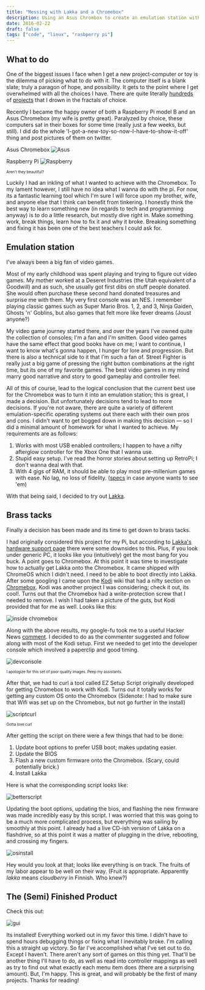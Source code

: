 ```yaml
---
title: "Messing with Lakka and a Chromebox"
description: Using an Asus Chrombox to create an emulation station with Lakka Linux
date: 2016-02-22
draft: false
tags: ["code", "linux", "rasbperry pi"]
---
```


## What to do

One of the biggest issues I face when I get a new project-computer or toy is the dilemma of picking what to do with it. The computer itself is a blank slate; truly a paragon of hope, and possibility. It gets to the point where I get overwhelmed with all the choices I have. There are quite literally [hundreds][piprojects] of [projects][lmgtfy] that I drown in the fractals of choice.

Recently I became the happy owner of both a Raspberry Pi model B and an Asus Chromebox (my wife is pretty great). Paralyzed by choice, these computers sat in their boxes for some time (really just a few weeks, but still). I did do the whole 'I-got-a-new-toy-so-now-I-have-to-show-it-off' thing and post pictures of them on twitter.

Asus Chromebox
![Asus][chromebox]

Raspberry Pi
![Raspberry][pi]

<sub><sup>Aren't they beautiful?</sup></sub>

Luckily I had an inkling of what I wanted to achieve with the Chromebox. To my lament however, I still have no idea what I wanna do with the pi. For now, its a fantastic learning tool which I'm sure I will force upon my brother, wife, and anyone else that I think can benefit from tinkering. I honestly think the best way to learn something new (in regards to tech and programming anyway) is to do a little research, but mostly dive right in. Make something work, break things, learn how to fix it and why it broke. Breaking something and fixing it has been one of the best teachers I could ask for.

## Emulation station

I've always been a big fan of video games.

Most of my early childhood was spent playing and trying to figure out video games. My mother worked at a Deseret Industries (the Utah equivalent of a Goodwill) and as such, she usually got first dibs on stuff people donated. She would often purchase these second hand donated treasures and surprise me with them. My very first console was an NES. I remember playing classic games such as Super Mario Bros. 1, 2, and 3, Ninja Gaiden, Ghosts 'n' Goblins, but also games that felt more like fever dreams (Joust anyone?)

My video game journey started there, and over the years I've owned quite the collection of consoles; I'm a fan and I'm smitten. Good video games have the same effect that good books have on me; I want to continue, I want to know what's gonna happen, I hunger for lore and progression. But there is also a technical side to it that I'm such a fan of. Street Fighter is really just a big game of pressing the right button combinations at the right time, but its one of my favorite games. The best video games in my mind marry good narrative and story to good gameplay and controller feel.

All of this of course, lead to the logical conclusion that the current best use for the Chromebox was to turn it into an emulation station; this is great, I made a decision. But unfortunately decisions tend to lead to more decisions. If you're not aware, there are quite a variety of different emulation-specific operating systems out there each with their own pros and cons. I didn't want to get bogged down in making this decision — so I did a minimal amount of homework for what I wanted to achieve. My requirements are as follows:

1. Works with most USB enabled controllers; I happen to have a nifty afterglow controller for the Xbox One that I wanna use.
2. Stupid easy setup. I've read the horror stories about setting up RetroPi; I don't wanna deal with that.
3. With 4 gigs of RAM, it should be able to play most pre-millenium games with ease. No lag, no loss of fidelity. ([specs][chromespecs] in case anyone wants to see 'em)

With that being said, I decided to try out [Lakka][lakkaos].

## Brass tacks

Finally a decision has been made and its time to get down to brass tacks.

I had originally considered this project for my Pi, but according to [Lakka's hardware support page][hardware] there were some downsides to this. Plus, if you look under generic PC, it looks like you (intuitively) get the most bang for you buck. A point goes to Chromebox. At this point it was time to investigate how to actually get Lakka onto the Chromebox. It came shipped with ChromeOS which I didn't need. I need to be able to boot directly into Lakka. After some googling I came upon the [Kodi][kodios] wiki that had a nifty section on [Chromebox][kodichrome]. Kodi was another project I was considering; check it out, its cool!. Turns out that the Chromebox had a write-protection screw that I needed to remove. I wish I had taken a picture of the guts, but Kodi provided that for me as well. Looks like this:

![inside chromebox][chromeguts]

Along with the above results, my google-fu took me to a useful Hacker News [comment][hackernews]. I decided to do as the commenter suggested and follow along with most of the Kodi setup. First we needed to get into the developer console which involved a paperclip and good timing.

![devconsole][chromeosdevconsole]

<sub><sup>I apologize for this set of poor quality images. Peep my assistants.</sup></sub>

After that, we had to curl a tool called EZ Setup Script originally developed for getting Chromebox to work with Kodi. Turns out it totally works for getting any custom OS onto the Chromebox (Sidenote: I had to make sure that Wifi was set up on the Chromebox, but not go further in the install)


![scriptcurl][EZscriptcurl]

<sub><sup>Gotta love curl</sup></sub>

After getting the script on there were a few things that had to be done:

1. Update boot options to prefer USB boot; makes updating easier.
2. Update the BIOS
3. Flash a new custom firmware onto the Chromebox. (Scary, could potentially brick.)
4. Install Lakka

Here is what the corresponding script looks like:

![betterscript][kodiscript]

Updating the boot options, updating the bios, and flashing the new firmware was made incredibly easy by this script. I was worried that this was going to be a much more complicated process, but everything was sailing by smoothly at this point. I already had a live CD-ish version of Lakka on a flashdrive, so at this point it was a matter of plugging in the drive, rebooting, and crossing my fingers.

![osinstall][lakkainstall]

Hey would you look at that; looks like everything is on track. The fruits of my labor appear to be well on their way. (Fruit is appropriate. Apparently _lakka_ means _cloudberry_ in Finnish. Who knew?)

## The (Semi) Finished Product

Check this out:

![gui][lakkagui]

Its installed! Everything worked out in my favor this time. I didn't have to spend hours debugging things or fixing what I inevitably broke. I'm calling this a straight up victory. So far I've accomplished what I've set out to do. Except I haven't. There aren't any sort of games on this thing yet. That'll be another thing I'll have to do, as well as read into controller mappings as well as try to find out what exactly each menu item does (there are a surprising amount). But, I'm happy. This is great, and will probably be the first of many projects. Thanks for reading!

[piprojects]: https://hackaday.io/projects/tag/raspberry%20pi
[lmgtfy]: http://lmgtfy.com/?q=raspberry+pi+projects
[chromebox]: https://pbs.twimg.com/media/Cau1we8VAAA7VdA.jpg:large
[pi]: https://pbs.twimg.com/media/CafmriCUkAA-xkI.jpg:large
[chromespecs]: http://www.amazon.com/gp/product/B00K048H7E?psc=1&redirect=true&ref_=oh_aui_detailpage_o02_s00
[lakkaos]: http://www.lakka.tv/
[hardware]: http://www.lakka.tv/doc/Hardware-support/
[kodios]: https://kodi.tv/
[kodichrome]: http://kodi.wiki/view/Chromebox
[chromeguts]: http://kodi.wiki/images/thumb/a/a5/Inside-chrome1.jpg/590px-Inside-chrome1.jpg
[hackernews]: https://news.ycombinator.com/item?id=10834214
[chromeosdevconsole]: ../../assets/chromeosdevconsole.jpg
[EZscriptcurl]: ../../assets/EZscriptcurl.jpg
[kodiscript]: https://dl.dropboxusercontent.com/u/98309225/cbox-menu.png
[lakkainstall]: ../../assets/lakkainstall.jpg
[lakkagui]: ../../assets/lakkagui.jpg
